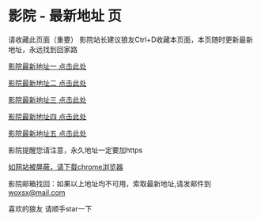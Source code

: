 # 影院 - 最新地址 页

请收藏此页面（重要）
影院站长建议狼友Ctrl+D收藏本页面，本页随时更新最新地址，永远找到回家路

[影院最新地址一 点击此处](https://5gck.sbs/) 

[影院最新地址二 点击此处](https://m5gk.sbs/) 

[影院最新地址三 点击此处](https://z5gy.sbs/) 

[影院最新地址四 点击此处](https://m5gk.sbs/) 

[影院最新地址五 点击此处](https://5gck.sbs/) 

影院提醒您请注意，永久地址一定要加https

[如网站被屏蔽，请下载chrome浏览器](https://8xe23.com/chrome_93.0.4577.82.apk) 

影院邮箱找回：如果以上地址均不可用，索取最新地址,请发邮件到 woxsx@mail.com

喜欢的狼友 请顺手star一下
